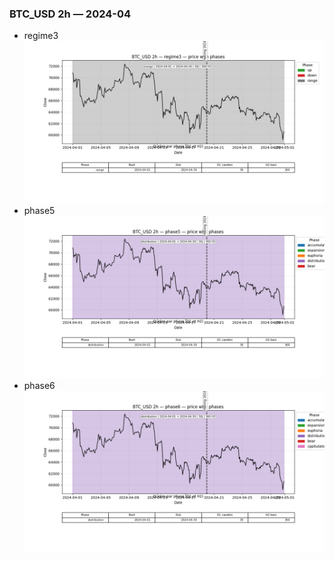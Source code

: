 ### BTC_USD 2h — 2024-04

- regime3
![BTC_USD_2h_regime3_2024-04_phase_price.png](outputs/fourier/phase_monthly/BTC_USD/2h/2024/2024-04/BTC_USD_2h_regime3_2024-04_phase_price.png)
- phase5
![BTC_USD_2h_phase5_2024-04_phase_price.png](outputs/fourier/phase_monthly/BTC_USD/2h/2024/2024-04/BTC_USD_2h_phase5_2024-04_phase_price.png)
- phase6
![BTC_USD_2h_phase6_2024-04_phase_price.png](outputs/fourier/phase_monthly/BTC_USD/2h/2024/2024-04/BTC_USD_2h_phase6_2024-04_phase_price.png)